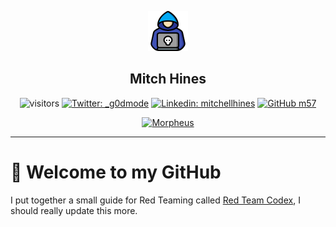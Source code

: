 <div align="center">
  
  ![./hacker.png](./hacker.png)

  <h2> Mitch Hines </h2>
  
  ![visitors](https://visitor-badge.laobi.icu/badge?page_id=m57.m57)
  [![Twitter: _g0dmode](https://img.shields.io/twitter/follow/_g0dmode?style=social)](https://twitter.com/_g0dmode)
  [![Linkedin: mitchellhines](https://img.shields.io/badge/-mitchellhines-blue?style=flat-square&logo=Linkedin&logoColor=white&link=https://www.linkedin.com/in/mitchell-hines/)](https://www.linkedin.com/in/mitchell-hines/)
  [![GitHub m57](https://img.shields.io/github/followers/m57?label=follow&style=social)](https://github.com/m57)
  
  [![Morpheus](https://media.giphy.com/media/IdVH6Y6iHI1H2/giphy.gif)](https://media.giphy.com/media/IdVH6Y6iHI1H2/giphy.gif)

  <hr />
  
</div>

# :wave: Welcome to my GitHub

I put together a small guide for Red Teaming called [Red Team Codex](https://www.g0dmode.biz/), I should really update this more.
